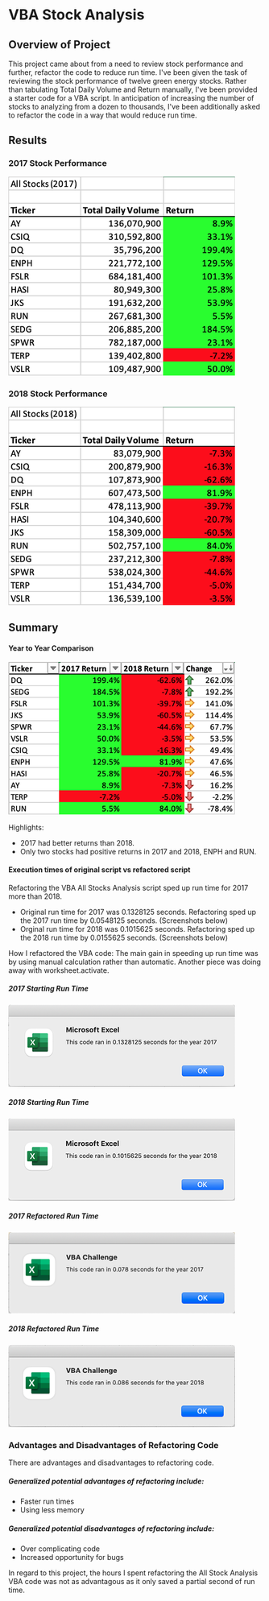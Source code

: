 # VBA Stock Analysis
 

## Overview of Project
This project came about from a need to review stock performance and further, refactor the code to reduce run time. I've been given the task of reviewing the stock performance of twelve green energy stocks. Rather than tabulating Total Daily Volume and Return manually, I've been provided a starter code for a VBA script. In anticipation of increasing the number of stocks to analyzing from a dozen to thousands, I've been additionally asked to refactor the code in a way that would reduce run time.

## Results

### 2017 Stock Performance
![2017 Stock Performance](https://github.com/SidneyHollingsworth/stock-analysis/blob/0ca17f30b627400ccf14fad89a18d47471a4f2f6/Resources/VBA_Challenge_2017_Output.png)

### 2018 Stock Performance
![2018 Stock Performance](https://github.com/SidneyHollingsworth/stock-analysis/blob/0ca17f30b627400ccf14fad89a18d47471a4f2f6/Resources/VBA_Challenge_2018_Output.png)

## Summary 

#### Year to Year Comparison
![Year to Year Comparison](https://github.com/SidneyHollingsworth/stock-analysis/blob/5386966c36c3546338fca4205506c2897c8285e2/Resources/Change_Over_Year.png)

Highlights:
- 2017 had better returns than 2018. 
- Only two stocks had positive returns in 2017 and 2018, ENPH and RUN.

#### Execution times of original script vs refactored script

Refactoring the VBA All Stocks Analysis script sped up run time for 2017 more than 2018.
- Original run time for 2017 was 0.1328125 seconds. Refactoring sped up the 2017 run time by 0.0548125 seconds. (Screenshots below)
- Orginal run time for 2018 was 0.1015625 seconds. Refactoring sped up the 2018 run time by 0.0155625 seconds. (Screenshots below)

How I refactored the VBA code: The main gain in speeding up run time was by using manual calculation rather than automatic. Another piece was doing away with worksheet.activate.


##### 2017 Starting Run Time
![2017 Starting Run Time](https://github.com/SidneyHollingsworth/stock-analysis/blob/0ca17f30b627400ccf14fad89a18d47471a4f2f6/Resources/2017_Starting_Run_Time.png)

##### 2018 Starting Run Time
![2018 Starting Run Time](https://github.com/SidneyHollingsworth/stock-analysis/blob/0ca17f30b627400ccf14fad89a18d47471a4f2f6/Resources/2018_Starting_run_time.png)

##### 2017 Refactored Run Time
![2017 Refactored Run Time](https://github.com/SidneyHollingsworth/stock-analysis/blob/0ca17f30b627400ccf14fad89a18d47471a4f2f6/Resources/VBA_Challenge_2017.png)

##### 2018 Refactored Run Time
![2018 Refactored Run Time](https://github.com/SidneyHollingsworth/stock-analysis/blob/0ca17f30b627400ccf14fad89a18d47471a4f2f6/Resources/VBA_Challenge_2018.png)

### Advantages and Disadvantages of Refactoring Code
There are advantages and disadvantages to refactoring code. 

##### Generalized potential advantages of refactoring include:
- Faster run times
- Using less memory

##### Generalized potential disadvantages of refactoring include:
- Over complicating code
- Increased opportunity for bugs

In regard to this project, the hours I spent refactoring the All Stock Analysis VBA code was not as advantagous as it only saved a partial second of run time.
